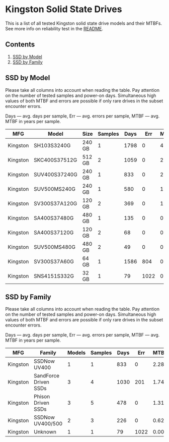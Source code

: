 Kingston Solid State Drives
===========================

This is a list of all tested Kingston solid state drive models and their MTBFs. See
more info on reliability test in the [README](https://github.com/bsdhw/SMART).

Contents
--------

1. [ SSD by Model  ](#ssd-by-model)
2. [ SSD by Family ](#ssd-by-family)

SSD by Model
------------

Please take all columns into account when reading the table. Pay attention on the
number of tested samples and power-on days. Simultaneous high values of both MTBF
and errors are possible if only rare drives in the subset encounter errors.

Days   — avg. days per sample,
Err    — avg. errors per sample,
MTBF   — avg. MTBF in years per sample.

| MFG       | Model              | Size   | Samples | Days  | Err   | MTBF   |
|-----------|--------------------|--------|---------|-------|-------|--------|
| Kingston  | SH103S3240G        | 240 GB | 1       | 1798  | 0     | 4.93   |
| Kingston  | SKC400S37512G      | 512 GB | 2       | 1059  | 0     | 2.90   |
| Kingston  | SUV400S37240G      | 240 GB | 1       | 833   | 0     | 2.28   |
| Kingston  | SUV500MS240G       | 240 GB | 1       | 580   | 0     | 1.59   |
| Kingston  | SV300S37A120G      | 120 GB | 2       | 369   | 0     | 1.01   |
| Kingston  | SA400S37480G       | 480 GB | 1       | 135   | 0     | 0.37   |
| Kingston  | SA400S37120G       | 120 GB | 2       | 68    | 0     | 0.19   |
| Kingston  | SUV500MS480G       | 480 GB | 2       | 49    | 0     | 0.14   |
| Kingston  | SV300S37A60G       | 64 GB  | 1       | 1586  | 804   | 0.01   |
| Kingston  | SNS4151S332G       | 32 GB  | 1       | 79    | 1022  | 0.00   |

SSD by Family
-------------

Please take all columns into account when reading the table. Pay attention on the
number of tested samples and power-on days. Simultaneous high values of both MTBF
and errors are possible if only rare drives in the subset encounter errors.

Days   — avg. days per sample,
Err    — avg. errors per sample,
MTBF   — avg. MTBF in years per sample.

| MFG       | Family                 | Models | Samples | Days  | Err   | MTBF   |
|-----------|------------------------|--------|---------|-------|-------|--------|
| Kingston  | SSDNow UV400           | 1      | 1       | 833   | 0     | 2.28   |
| Kingston  | SandForce Driven SSDs  | 3      | 4       | 1030  | 201   | 1.74   |
| Kingston  | Phison Driven SSDs     | 3      | 5       | 478   | 0     | 1.31   |
| Kingston  | SSDNow UV400/500       | 2      | 3       | 226   | 0     | 0.62   |
| Kingston  | Unknown                | 1      | 1       | 79    | 1022  | 0.00   |
